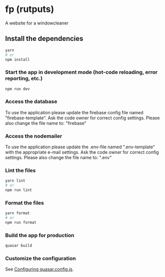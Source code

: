 # fp (rutputs)

A website for a windowcleaner

## Install the dependencies

```bash
yarn
# or
npm install
```

### Start the app in development mode (hot-code reloading, error reporting, etc.)

```bash
npm run dev
```

### Access the database

To use the application please update the firebase config file named "firebase-template". Ask the code owner for correct config settings. Please also change the file name to: "firebase"

### Access the nodemailer

To use the application please update the .env-file named ".env-template" with the appropriate e-mail settings. Ask the code owner for correct config settings. Please also change the file name to: ".env"

### Lint the files

```bash
yarn lint
# or
npm run lint
```

### Format the files

```bash
yarn format
# or
npm run format
```

### Build the app for production

```bash
quasar build
```

### Customize the configuration

See [Configuring quasar.config.js](https://v2.quasar.dev/quasar-cli-vite/quasar-config-js).
